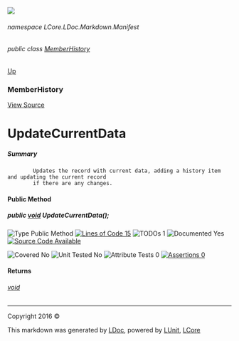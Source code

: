 ![](Content/LDoc-banner-small.png "")

###### namespace LCore.LDoc.Markdown.Manifest

###### public class [MemberHistory](docs/MemberHistory.md)
[Up](docs/MemberHistory.md)

### MemberHistory
[View Source](Markdown/Manifest/MemberHistory.cs)

# UpdateCurrentData

##### Summary

            Updates the record with current data, adding a history item and updating the current record 
            if there are any changes.
            

#### Public Method

##### public <a href="https://msdn.microsoft.com/en-us/library/system.void.aspx" alt="">void</a> UpdateCurrentData();

![Type Public Method](http://b.repl.ca/v1/Type-Public%20Method-blue.png "") [![Lines of Code 15](http://b.repl.ca/v1/Lines%20of%20Code-15-blue.png "")](Markdown/Manifest/MemberHistory.cs#L105) ![TODOs 1](http://b.repl.ca/v1/TODOs-1-yellow.png "")   ![Documented Yes](http://b.repl.ca/v1/Documented-Yes-brightgreen.png "") [![Source Code Available](http://b.repl.ca/v1/Source%20Code-Available-brightgreen.png "")](Markdown/Manifest/MemberHistory.cs#L105)

![Covered No](http://b.repl.ca/v1/Covered-No-red.png "") ![Unit Tested No](http://b.repl.ca/v1/Unit%20Tested-No-lightgrey.png "") ![Attribute Tests 0](http://b.repl.ca/v1/Attribute%20Tests-0-lightgrey.png "") [![Assertions 0](http://b.repl.ca/v1/Assertions-0-lightgrey.png "")](Markdown/Manifest/MemberHistory.cs)

#### Returns

###### [void](https://msdn.microsoft.com/en-us/library/system.void.aspx)



---

Copyright 2016 &copy; [](../README.md) [](../TableOfContents.md)

This markdown was generated by [LDoc](https://github.com/CodeSingularity/LDoc), powered by [LUnit](https://github.com/CodeSingularity/LUnit), [LCore](https://github.com/CodeSingularity/LCore)

